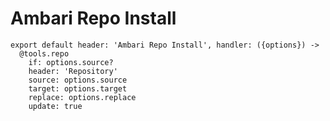 
# Ambari Repo Install

    export default header: 'Ambari Repo Install', handler: ({options}) ->
      @tools.repo
        if: options.source?
        header: 'Repository'
        source: options.source
        target: options.target
        replace: options.replace
        update: true
